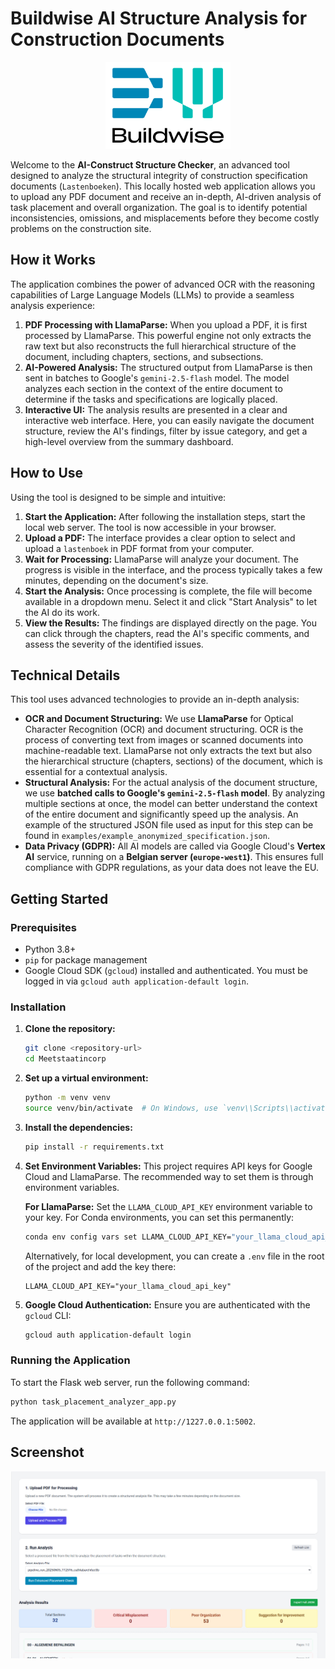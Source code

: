 # Buildwise AI Structure Analysis for Construction Documents

<p align="center">
  <img src="assets/BWlogo.png" alt="Buildwise Logo" width="200"/>
</p>

Welcome to the **AI-Construct Structure Checker**, an advanced tool designed to analyze the structural integrity of construction specification documents (`Lastenboeken`). This locally hosted web application allows you to upload any PDF document and receive an in-depth, AI-driven analysis of task placement and overall organization. The goal is to identify potential inconsistencies, omissions, and misplacements before they become costly problems on the construction site.

## How it Works

The application combines the power of advanced OCR with the reasoning capabilities of Large Language Models (LLMs) to provide a seamless analysis experience:

1.  **PDF Processing with LlamaParse:** When you upload a PDF, it is first processed by LlamaParse. This powerful engine not only extracts the raw text but also reconstructs the full hierarchical structure of the document, including chapters, sections, and subsections.
2.  **AI-Powered Analysis:** The structured output from LlamaParse is then sent in batches to Google's `gemini-2.5-flash` model. The model analyzes each section in the context of the entire document to determine if the tasks and specifications are logically placed.
3.  **Interactive UI:** The analysis results are presented in a clear and interactive web interface. Here, you can easily navigate the document structure, review the AI's findings, filter by issue category, and get a high-level overview from the summary dashboard.

## How to Use

Using the tool is designed to be simple and intuitive:

1.  **Start the Application:** After following the installation steps, start the local web server. The tool is now accessible in your browser.
2.  **Upload a PDF:** The interface provides a clear option to select and upload a `lastenboek` in PDF format from your computer.
3.  **Wait for Processing:** LlamaParse will analyze your document. The progress is visible in the interface, and the process typically takes a few minutes, depending on the document's size.
4.  **Start the Analysis:** Once processing is complete, the file will become available in a dropdown menu. Select it and click "Start Analysis" to let the AI do its work.
5.  **View the Results:** The findings are displayed directly on the page. You can click through the chapters, read the AI's specific comments, and assess the severity of the identified issues.

## Technical Details

This tool uses advanced technologies to provide an in-depth analysis:

-   **OCR and Document Structuring:** We use **LlamaParse** for Optical Character Recognition (OCR) and document structuring. OCR is the process of converting text from images or scanned documents into machine-readable text. LlamaParse not only extracts the text but also the hierarchical structure (chapters, sections) of the document, which is essential for a contextual analysis.
-   **Structural Analysis:** For the actual analysis of the document structure, we use **batched calls to Google's `gemini-2.5-flash` model**. By analyzing multiple sections at once, the model can better understand the context of the entire document and significantly speed up the analysis. An example of the structured JSON file used as input for this step can be found in `examples/example_anonymized_specification.json`.
-   **Data Privacy (GDPR):** All AI models are called via Google Cloud's **Vertex AI** service, running on a **Belgian server (`europe-west1`)**. This ensures full compliance with GDPR regulations, as your data does not leave the EU.

## Getting Started

### Prerequisites

-   Python 3.8+
-   `pip` for package management
-   Google Cloud SDK (`gcloud`) installed and authenticated. You must be logged in via `gcloud auth application-default login`.

### Installation

1.  **Clone the repository:**
    ```bash
    git clone <repository-url>
    cd Meetstaatincorp
    ```

2.  **Set up a virtual environment:**
    ```bash
    python -m venv venv
    source venv/bin/activate  # On Windows, use `venv\\Scripts\\activate`
    ```

3.  **Install the dependencies:**
    ```bash
    pip install -r requirements.txt
    ```

4.  **Set Environment Variables:**
    This project requires API keys for Google Cloud and LlamaParse. The recommended way to set them is through environment variables.

    **For LlamaParse:**
    Set the `LLAMA_CLOUD_API_KEY` environment variable to your key. For Conda environments, you can set this permanently:
    ```bash
    conda env config vars set LLAMA_CLOUD_API_KEY="your_llama_cloud_api_key"
    ```
    Alternatively, for local development, you can create a `.env` file in the root of the project and add the key there:
    ```
    LLAMA_CLOUD_API_KEY="your_llama_cloud_api_key"
    ```

5.  **Google Cloud Authentication:**
    Ensure you are authenticated with the `gcloud` CLI:
    ```bash
    gcloud auth application-default login
    ```

### Running the Application

To start the Flask web server, run the following command:

```bash
python task_placement_analyzer_app.py
```

The application will be available at `http://1227.0.0.1:5002`.

## Screenshot

![Screenshot of the tool](assets/Screenshot%202025-08-29%20172735.png)
